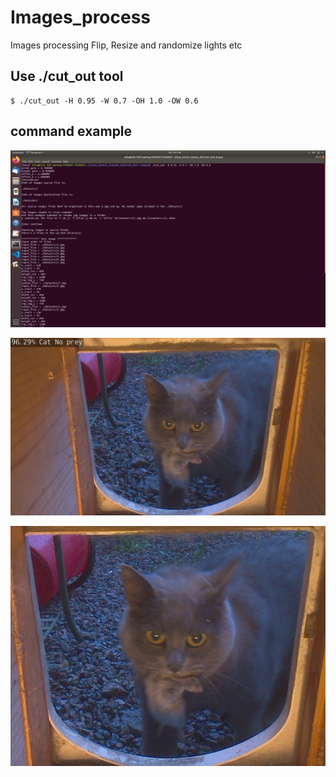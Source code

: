 # Images_process
Images processing Flip, Resize and randomize lights etc


## Use ./cut_out tool

    $ ./cut_out -H 0.95 -W 0.7 -OH 1.0 -OW 0.6

## command example

![](Cut_out_example.png)

![](src_img.jpg)

![](dst_img.jpg)
